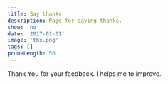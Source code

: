 ```yaml
---
title: Say thanks
description: Page for saying thanks.
show: 'no'
date: '2017-01-01'
image: 'thx.png'
tags: []
pruneLength: 50
---
```


Thank You for your feedback. I helps me to improve. 
